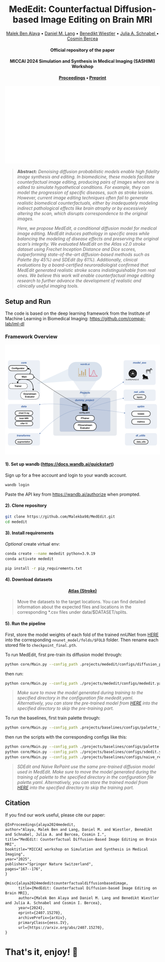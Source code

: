 <h1 align="center">
  <br>
MedEdit: Counterfactual Diffusion-based Image Editing on Brain MRI
  <br>
</h1>
</h1>
  <p align="center">
    <a href="https://www.linkedin.com/in/malek-ben-alaya/">Malek Ben Alaya</a> •
    <a href="https://compai-lab.github.io/author/daniel-m.-lang/">Daniel M. Lang</a> •
    <a href="https://www.neurokopfzentrum.med.tum.de/neuroradiologie/mitarbeiter-profil-wiestler.html">Benedikt Wiestler</a> •
    <a href="https://compai-lab.github.io/author/julia-a.-schnabel/">Julia A. Schnabel </a> •
    <a href="https://cosmin-bercea.com">Cosmin Bercea</a> 
  </p>
<h4 align="center">Official repository of the paper</h4>
<h4 align="center">MICCAI 2024 Simulation and Synthesis in Medical Imaging (SASHIMI) Workshop</h4>
<h4 align="center"><a href="https://link.springer.com/chapter/10.1007/978-3-031-73281-2_16">Proceedings</a>  • <a href="https://arxiv.org/pdf/2407.15270">Preprint</a> </h4>

<p align="center">
<img src="https://github.com/Malekba98/MedEdit/blob/main/assets/method_animation.gif">
</p>


> **Abstract:** *Denoising diffusion probabilistic models enable high fidelity image synthesis and editing. In biomedicine, these models facilitate counterfactual image editing, producing pairs of images where one is edited to simulate hypothetical conditions. For example, they can model the progression of specific diseases, such as stroke lesions. However, current image editing techniques often fail to generate realistic biomedical counterfactuals, either by inadequately modeling indirect pathological effects like brain atrophy or by excessively altering the scan, which disrupts correspondence to the original images.*
>
> *Here, we propose MedEdit, a conditional diffusion model for medical image editing. MedEdit induces pathology in specific areas while balancing the modeling of disease effects and preserving the original scan’s integrity. We evaluated MedEdit on the Atlas v2.0 stroke dataset using Frechet Inception Distance and Dice scores, outperforming state-of-the-art diffusion-based methods such as Palette (by 45%) and SDEdit (by 61%). Additionally, clinical evaluations by a board-certified neuroradiologist confirmed that MedEdit generated realistic stroke scans indistinguishable from real ones. We believe this work will enable counterfactual image editing research to further advance the development of realistic and clinically useful imaging tools.*

 
## Setup and Run

The code is based on the deep learning framework from the Institute of Machine Learning in Biomedical Imaging: https://github.com/compai-lab/iml-dl

### Framework Overview 

<p align="center">
<img src="https://github.com/Malekba98/MedEdit/blob/main/assets/iml_dl.png">
</p>

#### 1). Set up wandb (https://docs.wandb.ai/quickstart)

Sign up for a free account and login to your wandb account.
```bash
wandb login
```
Paste the API key from https://wandb.ai/authorize when prompted.

#### 2). Clone repository

```bash
git clone https://github.com/Malekba98/MedEdit.git
cd mededit
```

#### 3). Install requirements
*Optional* create virtual env:
```bash
conda create --name mededit python=3.9.19
conda activate mededit
```

```bash
pip install -r pip_requirements.txt
```


#### 4). Download datasets 

<h4 align="center"><a href="https://fcon_1000.projects.nitrc.org/indi/retro/atlas.html">Atlas (Stroke) </a> </h4>

> Move the datasets to the target locations. You can find detailed information about the expected files and locations in the corresponding *.csv files under data/$DATASET/splits.


#### 5). Run the pipeline

First, store the model weights of each fold of the trained nnUNet from <a href="https://www.dropbox.com/scl/fo/i8vqlr2a3emb4g86g0dim/AGDxd5tFeKH_FRnBdu7XkWw?rlkey=qw1dr5h1oecc8v3hpiq79xe46&st=fwtak2gl&dl=0"> HERE</a> into the corresponding `nnunet_model/folds/$FOLD` folder. Then rename each stored file to `checkpoint_final.pth`.

To run MedEdit, first pre-train its diffusion model through:
```bash
python core/Main.py --config_path .projects/mededit/configs/diffusion_pretraining.yaml
```
then run:

```bash
python core/Main.py --config_path ./projects/mededit/configs/mededit.yaml

```
> *Make sure to move the model generated during training to the specified directory in the configuration file mededit.yaml. Alternatively, you can store the pre-trained model from <a href="https://www.dropbox.com/scl/fi/6m0zic01q53riu1ydyny8/model_pretraining_1500.pt?rlkey=ct6wdhuffollokrd5gigb1qsb&e=1&st=q3p9l105&dl=0"> HERE</a> into the specified directory to skip the pre-training part.*


To run the baselines, first train palette through:
```bash
python core/Main.py --config_path .projects/baselines/configs/palette_training.yaml
```
then run the scripts with the corresponding configs like this:

```bash
python core/Main.py --config_path ./projects/baselines/configs/palette.yaml
python core/Main.py --config_path ./projects/baselines/configs/sdedit.yaml
python core/Main.py --config_path ./projects/baselines/configs/naive_repaint.yaml
```
> *SDEdit and Naive RePaint use the same pre-trained diffusion model used in MedEdit. Make sure to move the model generated during the training of palette to the specified directory in the configuration file palette.yaml. Alternatively, you can store the trained model from <a href="https://www.dropbox.com/scl/fi/z9ly5pvt02zex3xshpm65/model_palette_1500.pt?rlkey=ny2wittitxt9sp7zjvg84v39y&st=fzyiqs0l&dl=0"> HERE</a> into the specified directory to skip the training part.*

## Citation

If you find our work useful, please cite our paper:
```
@InProceedings{alaya2024mededit,
author="Alaya, Malek Ben and Lang, Daniel M. and Wiestler, Benedikt and Schnabel, Julia A. and Bercea, Cosmin I.",
title="MedEdit: Counterfactual Diffusion-Based Image Editing on Brain MRI",
booktitle="MICCAI workshop on Simulation and Synthesis in Medical Imaging",
year="2025",
publisher="Springer Nature Switzerland",
pages="167--176",
}
```
```
@misc{alaya2024mededitcounterfactualdiffusionbasedimage,
      title={MedEdit: Counterfactual Diffusion-based Image Editing on Brain MRI}, 
      author={Malek Ben Alaya and Daniel M. Lang and Benedikt Wiestler and Julia A. Schnabel and Cosmin I. Bercea},
      year={2024},
      eprint={2407.15270},
      archivePrefix={arXiv},
      primaryClass={eess.IV},
      url={https://arxiv.org/abs/2407.15270}, 
}
```

# That's it, enjoy! :rocket:




